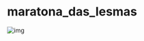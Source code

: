 # maratona_das_lesmas
![img](https://user-images.githubusercontent.com/52220244/161044362-fb364a1f-a0dc-4281-b167-97a37bfcdeeb.JPG)